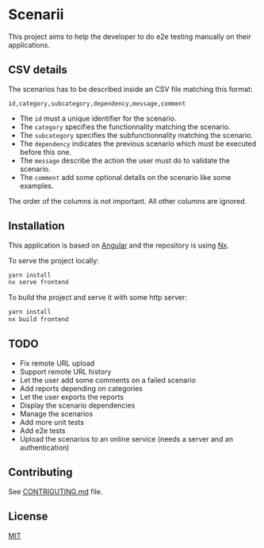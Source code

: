 # Scenarii

This project aims to help the developer to do e2e testing manually on their applications.

## CSV details

The scenarios has to be described inside an CSV file matching this format:

```csv
id,category,subcategory,dependency,message,comment
```

- The `id` must a unique identifier for the scenario.
- The `category` specifies the functionnality matching the scenario.
- The `subcategory` specifies the subfunctionnality matching the scenario.
- The `dependency` indicates the previous scenario which must be executed before this one.
- The `message` describe the action the user must do to validate the scenario.
- The `comment` add some optional details on the scenario like some examples.

The order of the columns is not important. All other columns are ignored.

## Installation

This application is based on [Angular](https://angular.io) and the repository is using [Nx](https://nx.dev/).

To serve the project locally:

```bash
yarn install
nx serve frontend
```

To build the project and serve it with some http server:

```bash
yarn install
nx build frontend
```

## TODO

- Fix remote URL upload
- Support remote URL history
- Let the user add some comments on a failed scenario
- Add reports depending on categories
- Let the user exports the reports
- Display the scenario dependencies
- Manage the scenarios
- Add more unit tests
- Add e2e tests
- Upload the scenarios to an online service (needs a server and an authentication)

## Contributing

See [CONTRIGUTING.md](./CONTRIGUTING.md) file.

## License

[MIT](./LICENSE)
